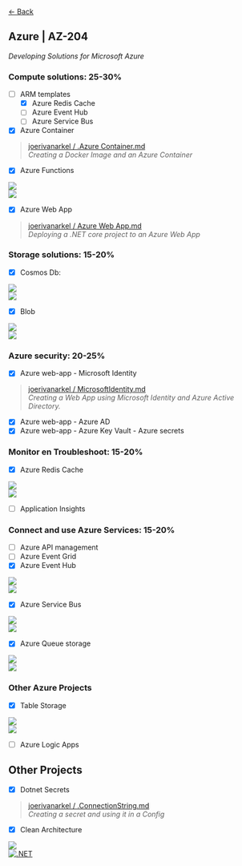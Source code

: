 [← Back](README.md)

## Azure | AZ-204
_Developing Solutions for Microsoft Azure_
  
### Compute solutions: 25-30%
- [ ] ARM templates
  - [x] Azure Redis Cache 
  - [ ] Azure Event Hub
  - [ ] Azure Service Bus
- [x] Azure Container

> [joerivanarkel / .Azure Container.md](https://gist.github.com/joerivanarkel/31d03a9f1052b30762ff5cb2f4b01519) <br>
> *Creating a Docker Image and an Azure Container*

- [x] Azure Functions

[![](https://github-readme-stats.vercel.app/api/pin/?username=joerivanarkel&repo=AzureFunctionsBlobStorage)](https://github.com/joerivanarkel/AzureFunctionsBlobStorage)<br>
[![](https://github.com/joerivanarkel/AzureFunctionsBlobStorage/actions/workflows/dotnet.yml/badge.svg)](https://github.com/joerivanarkel/AzureFunctionsBlobStorage/actions/workflows/dotnet.yml)

- [x] Azure Web App
  
> [joerivanarkel / Azure Web App.md](https://gist.github.com/joerivanarkel/9a1fc674c2f335f3e58fea3491920fc3) <br>
> *Deploying a .NET core project to an Azure Web App*
  
### Storage solutions: 15-20%
- [x] Cosmos Db:

[![](https://github-readme-stats.vercel.app/api/pin/?username=joerivanarkel&repo=AzureCosmosDB)](https://github.com/joerivanarkel/AzureCosmosDB)<br>
[![](https://github.com/joerivanarkel/AzureCosmosDB/actions/workflows/dotnet.yml/badge.svg)](https://github.com/joerivanarkel/AzureCosmosDB/actions/workflows/dotnet.yml) <br>

- [x] Blob

[![](https://github-readme-stats.vercel.app/api/pin/?username=joerivanarkel&repo=AzureBlobStorage)](https://github.com/joerivanarkel/AzureBlobStorage)<br>
[![](https://github.com/joerivanarkel/AzureBlobStorage/actions/workflows/dotnet.yml/badge.svg)](https://github.com/joerivanarkel/AzureBlobStorage/actions/workflows/dotnet.yml)


### Azure security: 20-25%
- [x] Azure web-app - Microsoft Identity
  
> [joerivanarkel / MicrosoftIdentity.md](https://gist.github.com/joerivanarkel/129ed936515e8e1642d6e05f6cd68cc3) <br>
> *Creating a Web App using Microsoft Identity and Azure Active Directory.*
  
- [x] Azure web-app - Azure AD
- [x] Azure web-app - Azure Key Vault - Azure secrets

### Monitor en Troubleshoot: 15-20%
- [x] Azure Redis Cache
  
[![](https://github-readme-stats.vercel.app/api/pin/?username=joerivanarkel&repo=AzureRedisCache)](https://github.com/joerivanarkel/AzureRedisCache)<br>
[![](https://github.com/joerivanarkel/AzureRedisCache/actions/workflows/dotnet.yml/badge.svg)](https://github.com/joerivanarkel/AzureRedisCache/actions/workflows/dotnet.yml)
  
- [ ] Application Insights

### Connect and use Azure Services: 15-20%
- [ ] Azure API management
- [ ] Azure Event Grid
- [x] Azure Event Hub

[![](https://github-readme-stats.vercel.app/api/pin/?username=joerivanarkel&repo=AzureEventHub)](https://github.com/joerivanarkel/AzureEventHub)<br>
[![](https://github.com/joerivanarkel/AzureEventHub/actions/workflows/dotnet.yml/badge.svg)](https://github.com/joerivanarkel/AzureEventHub/actions/workflows/dotnet.yml)

- [x] Azure Service Bus

[![](https://github-readme-stats.vercel.app/api/pin/?username=joerivanarkel&repo=AzureServiceBus)](https://github.com/joerivanarkel/AzureServiceBus)<br>
[![](https://github.com/joerivanarkel/AzureServiceBus/actions/workflows/dotnet.yml/badge.svg)](https://github.com/joerivanarkel/AzureServiceBus/actions/workflows/dotnet.yml)

- [x] Azure Queue storage

[![](https://github-readme-stats.vercel.app/api/pin/?username=joerivanarkel&repo=AzureQueueStorage)](https://github.com/joerivanarkel/AzureQueueStorage)<br>
[![](https://github.com/joerivanarkel/AzureQueueStorage/actions/workflows/dotnet.yml/badge.svg)](https://github.com/joerivanarkel/AzureQueueStorage/actions/workflows/dotnet.yml)
  
### Other Azure Projects
- [x] Table Storage

[![](https://github-readme-stats.vercel.app/api/pin/?username=joerivanarkel&repo=AzureTableStorage)](https://github.com/joerivanarkel/AzureTableStorage)<br>
[![](https://github.com/joerivanarkel/AzureTableStorage/actions/workflows/dotnet.yml/badge.svg)](https://github.com/joerivanarkel/AzureTableStorage/actions/workflows/dotnet.yml)
  
- [ ] Azure Logic Apps

## Other Projects
  
- [x] Dotnet Secrets
> [joerivanarkel / .ConnectionString.md](https://gist.github.com/joerivanarkel/d5e11169d9a638678646f945d76a3989) <br>
> *Creating a secret and using it in a Config*
  
- [x] Clean Architecture

[![](https://github-readme-stats.vercel.app/api/pin/?username=vanarkel&repo=Clean-Architecture-Example)](https://github.com/vanarkel/Clean-Architecture-Example)<br>
[![.NET](https://github.com/vanarkel/Clean-Architecture-Example/actions/workflows/dotnet.yml/badge.svg)](https://github.com/vanarkel/Clean-Architecture-Example/actions/workflows/dotnet.yml)
